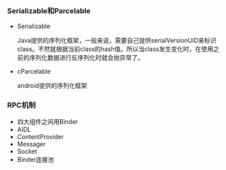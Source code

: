 ### Serializable和Parcelable

* Serializable 

  Java提供的序列化框架，一般来说，需要自己提供serialVersionUID来标识class。不然就根据当前class的hash值。所以当class发生变化时，在使用之前的序列化数据进行反序列化时就会抛异常了。

* cParcelable

  android提供的序列化框架



### RPC机制

* 四大组件之间用Binder
* AIDL
* ContentProvider
* Messager
* Socket
* Binder连接池
